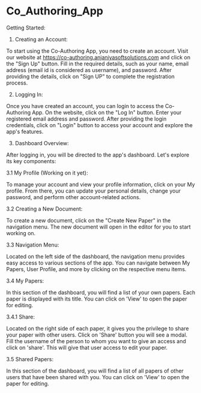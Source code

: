 # Co_Authoring_App
Getting Started:

1) Creating an Account:

To start using the Co-Authoring App, you need to create an account. Visit our website at 
https://co-authoring.anjaniyasoftsolutions.com  and click on the "Sign Up" button. Fill in the required details, such as your name, email address (email id is considered as username), and password. After providing the details, click on "Sign UP" to complete the registration process.

2) Logging In:

Once you have created an account, you can login to access the Co-Authoring App. On the website, click on the "Log In" button. Enter your registered email address and password. After providing the login credentials, click on "Login" button to access your account and explore the app's features.

3) Dashboard Overview:

After logging in, you will be directed to the app's dashboard. Let's explore its key components:

3.1 My Profile (Working on it yet):

To manage your account and view your profile information, click on your My profile. From there, you can update your personal details, change your password, and perform other account-related actions.

3.2 Creating a New Document:

To create a new document, click on the "Create New Paper" in the navigation menu. The new document will open in the editor for you to start working on.

3.3 Navigation Menu:

Located on the left side of the dashboard, the navigation menu provides easy access to various sections of the app. You can navigate between My Papers, User Profile, and more by clicking on the respective menu items.

3.4 My Papers:

In this section of the dashboard, you will find a list of your own papers. Each paper is displayed with its title. You can click on 'View' to open the paper for editing.

		
3.4.1 Share:

Located on the right side of each paper, it gives you the privilege to share your paper with other users. Click on 'Share' button you will see a modal. Fill the username of the person to whom you want to give an access and click on 'share'. This will give that user access to edit your paper.

	

3.5 Shared Papers:

In this section of the dashboard, you will find a list of all papers of other users that have been shared with you. You can click on 'View' to open the paper for editing.

	

	






